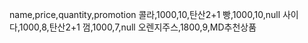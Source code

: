 name,price,quantity,promotion
콜라,1000,10,탄산2+1
빵,1000,10,null
사이다,1000,8,탄산2+1
껌,1000,7,null
오렌지주스,1800,9,MD추천상품
